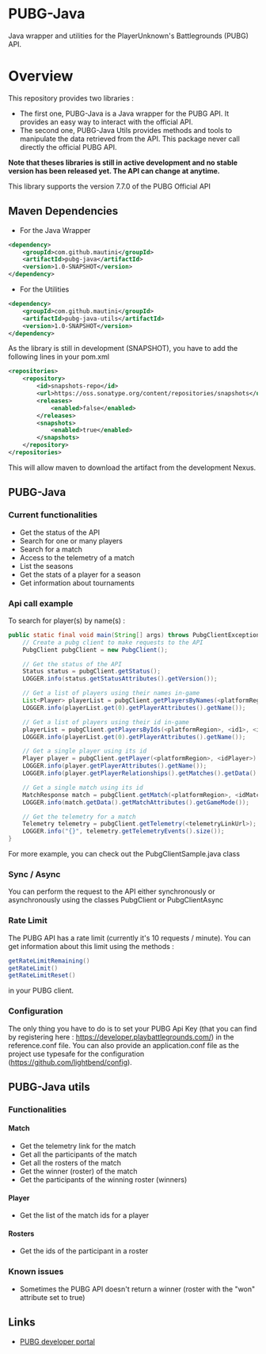 # PUBG-Java
Java wrapper and utilities for the PlayerUnknown's Battlegrounds (PUBG) API.

# Overview
This repository provides two libraries :
- The first one, PUBG-Java is a Java wrapper for the PUBG API. It provides an easy way to interact with the official API.
- The second one, PUBG-Java Utils provides methods and tools to manipulate the data retrieved from the API. This package never call directly the official PUBG API.

**Note that theses libraries is still in active development and no stable version has been released yet. The API can change at anytime.**

This library supports the version 7.7.0 of the PUBG Official API

## Maven Dependencies
- For the Java Wrapper
```xml
<dependency>
    <groupId>com.github.mautini</groupId>
    <artifactId>pubg-java</artifactId>
    <version>1.0-SNAPSHOT</version>
</dependency>
```

- For the Utilities
```xml
<dependency>
    <groupId>com.github.mautini</groupId>
    <artifactId>pubg-java-utils</artifactId>
    <version>1.0-SNAPSHOT</version>
</dependency>
```

As the library is still in development (SNAPSHOT), you have to add the following lines in your pom.xml
```xml
<repositories>
    <repository>
        <id>snapshots-repo</id>
        <url>https://oss.sonatype.org/content/repositories/snapshots</url>
        <releases>
            <enabled>false</enabled>
        </releases>
        <snapshots>
            <enabled>true</enabled>
        </snapshots>
    </repository>
</repositories>
```
This will allow maven to download the artifact from the development Nexus.

## PUBG-Java

### Current functionalities
- Get the status of the API
- Search for one or many players
- Search for a match
- Access to the telemetry of a match
- List the seasons
- Get the stats of a player for a season
- Get information about tournaments

### Api call example
To search for player(s) by name(s) :
```java
public static final void main(String[] args) throws PubgClientException {
    // Create a pubg client to make requests to the API
    PubgClient pubgClient = new PubgClient();

    // Get the status of the API
    Status status = pubgClient.getStatus();
    LOGGER.info(status.getStatusAttributes().getVersion());

    // Get a list of players using their names in-game
    List<Player> playerList = pubgClient.getPlayersByNames(<platformRegion>, <name1>, <name2>, <name3>).getData();
    LOGGER.info(playerList.get(0).getPlayerAttributes().getName());

    // Get a list of players using their id in-game
    playerList = pubgClient.getPlayersByIds(<platformRegion>, <id1>, <id2>, <id3>).getData();
    LOGGER.info(playerList.get(0).getPlayerAttributes().getName());

    // Get a single player using its id
    Player player = pubgClient.getPlayer(<platformRegion>, <idPlayer>).getData();
    LOGGER.info(player.getPlayerAttributes().getName());
    LOGGER.info(player.getPlayerRelationships().getMatches().getData().get(0).getId());

    // Get a single match using its id
    MatchResponse match = pubgClient.getMatch(<platformRegion>, <idMatch>);
    LOGGER.info(match.getData().getMatchAttributes().getGameMode());

    // Get the telemetry for a match
    Telemetry telemetry = pubgClient.getTelemetry(<telemetryLinkUrl>);
    LOGGER.info("{}", telemetry.getTelemetryEvents().size());
}
```

For more example, you can check out the PubgClientSample.java class

### Sync / Async
You can perform the request to the API either synchronously or asynchronously using the classes PubgClient or PubgClientAsync

### Rate Limit
The PUBG API has a rate limit (currently it's 10 requests / minute). You can get information about this limit using the methods :
```java
getRateLimitRemaining()
getRateLimit()
getRateLimitReset()
```
in your PUBG client.

### Configuration
The only thing you have to do is to set your PUBG Api Key (that you can find by registering here : https://developer.playbattlegrounds.com/) in the reference.conf file.
You can also provide an application.conf file as the project use typesafe for the configuration (https://github.com/lightbend/config).

## PUBG-Java utils

### Functionalities
#### Match
- Get the telemetry link for the match
- Get all the participants of the match
- Get all the rosters of the match
- Get the winner (roster) of the match
- Get the participants of the winning roster (winners)
#### Player
- Get the list of the match ids for a player
#### Rosters
- Get the ids of the participant in a roster

### Known issues
- Sometimes the PUBG API doesn't return a winner (roster with the "won" attribute set to true)

## Links
- [PUBG developer portal](https://developer.playbattlegrounds.com/)